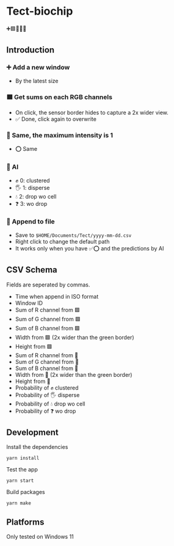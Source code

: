 # Tect-biochip

➕🟩🔴🤖💾

## Introduction

### ➕ Add a new window

- By the latest size

### 🟩 Get sums on each RGB channels

- On click, the sensor border hides to capture a 2x wider view.
- ✅ Done, click again to overwrite

### 🔴 Same, the maximum intensity is 1

- ⭕ Same

### 🤖 AI

- ✊ 0: clustered
- 🖐 1: disperse
- 💧 2: drop wo cell
- ❓ 3: wo drop

### 💾 Append to file

- Save to `$HOME/Documents/Tect/yyyy-mm-dd.csv`
- Right click to change the default path
- It works only when you have ✅⭕ and the predictions by AI

## CSV Schema

Fields are seperated by commas.

- Time when append in ISO format
- Window ID
- Sum of R channel from 🟩
- Sum of G channel from 🟩
- Sum of B channel from 🟩
- Width from 🟩 (2x wider than the green border)
- Height from 🟩
- Sum of R channel from 🔴
- Sum of G channel from 🔴
- Sum of B channel from 🔴
- Width from 🔴 (2x wider than the green border)
- Height from 🔴
- Probability of ✊ clustered
- Probability of 🖐 disperse
- Probability of 💧 drop wo cell
- Probability of ❓ wo drop

## Development

Install the dependencies

    yarn install

Test the app

    yarn start

Build packages

    yarn make

## Platforms

Only tested on Windows 11